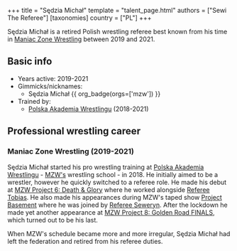 +++
title = "Sędzia Michał"
template = "talent_page.html"
authors = ["Sewi The Referee"]
[taxonomies]
country = ["PL"]
+++

Sędzia Michał is a retired Polish wrestling referee best known from his time in [Maniac Zone Wrestling](@/o/mzw.md) between 2019 and 2021.

## Basic info

* Years active: 2019-2021
* Gimmicks/nicknames:
  - Sędzia Michał {{ org_badge(orgs=['mzw']) }}
* Trained by:
  - [Polska Akademia Wrestlingu](@/o/paw.md) (2018-2021)

## Professional wrestling career

### Maniac Zone Wrestling (2019-2021)

Sędzia Michał started his pro wrestling training at [Polska Akademia Wrestlingu](@/o/paw.md) - [MZW's](@/o/mzw.md) wrestling school - in 2018. He initially aimed to be a wrestler, however he quickly switched to a referee role. He made his debut at [MZW Project 6: Death & Glory](@/e/mzw/2019-08-24-mzw-project-6-death-and-glory.md) where he worked alongside [Referee Tobias](@/w/sedzia-tobias.md). He also made his appearances during MZW's taped show [Project Basement](@/e/project-basement.md) where he was joined by [Referee Seweryn](@/w/sedzia-seweryn.md). After the lockdown he made yet another appearance at [MZW Project 8: Golden Road FINALS](@/e/mzw/2021-08-14-mzw-project-8-golden-road-finals.md), which turned out to be his last.

When MZW's schedule became more and more irregular, Sędzia Michał had left the federation and retired from his referee duties.
